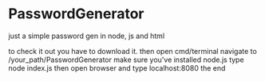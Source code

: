 # PasswordGenerator
just a simple password gen in node, js and html

to check it out you have to download it.
then open cmd/terminal
navigate to /your_path/PasswordGenerator
make sure you've installed node.js
type node index.js
then open browser and type localhost:8080
the end
